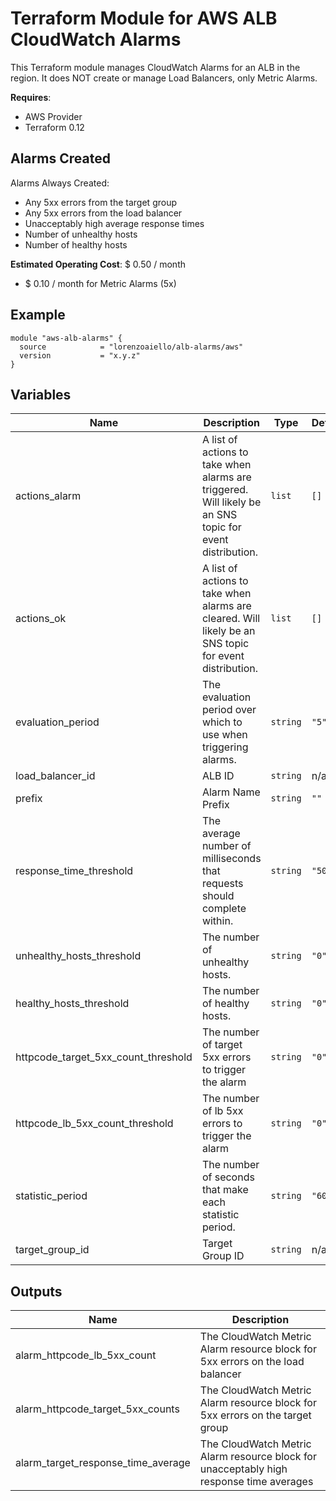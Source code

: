 # Terraform Module for AWS ALB CloudWatch Alarms

This Terraform module manages CloudWatch Alarms for an ALB in the region. It does NOT create or manage Load Balancers, only Metric Alarms.

**Requires**:

- AWS Provider
- Terraform 0.12

## Alarms Created

Alarms Always Created:

- Any 5xx errors from the target group
- Any 5xx errors from the load balancer
- Unacceptably high average response times
- Number of unhealthy hosts
- Number of healthy hosts

**Estimated Operating Cost**: $ 0.50 / month

- $ 0.10 / month for Metric Alarms (5x)

## Example

```hcl-terraform
module "aws-alb-alarms" {
  source            = "lorenzoaiello/alb-alarms/aws"
  version           = "x.y.z"
}

```

## Variables

| Name                      | Description                                                                                              | Type     | Default | Required |
| ------------------------- | -------------------------------------------------------------------------------------------------------- | -------- | ------- | :------: |
| actions_alarm             | A list of actions to take when alarms are triggered. Will likely be an SNS topic for event distribution. | `list`   | `[]`    |    no    |
| actions_ok                | A list of actions to take when alarms are cleared. Will likely be an SNS topic for event distribution.   | `list`   | `[]`    |    no    |
| evaluation_period         | The evaluation period over which to use when triggering alarms.                                          | `string` | `"5"`   |    no    |
| load_balancer_id          | ALB ID                                                                                                   | `string` | n/a     |   yes    |
| prefix                    | Alarm Name Prefix                                                                                        | `string` | `""`    |    no    |
| response_time_threshold   | The average number of milliseconds that requests should complete within.                                 | `string` | `"50"`  |    no    |
| unhealthy_hosts_threshold | The number of unhealthy hosts.                                                                           | `string` | `"0"`   |    no    |
| healthy_hosts_threshold   | The number of healthy hosts.                                                                             | `string` | `"0"`   |    no    |
| httpcode_target_5xx_count_threshold | The number of target 5xx errors to trigger the alarm                                           | `string` | `"0"`   |    no    |
| httpcode_lb_5xx_count_threshold | The number of lb 5xx errors to trigger the alarm                                                   | `string` | `"0"`   |    no    |
| statistic_period          | The number of seconds that make each statistic period.                                                   | `string` | `"60"`  |    no    |
| target_group_id           | Target Group ID                                                                                          | `string` | n/a     |   yes    |

## Outputs

| Name                               | Description                                                                             |
| ---------------------------------- | --------------------------------------------------------------------------------------- |
| alarm_httpcode_lb_5xx_count        | The CloudWatch Metric Alarm resource block for 5xx errors on the load balancer          |
| alarm_httpcode_target_5xx_counts   | The CloudWatch Metric Alarm resource block for 5xx errors on the target group           |
| alarm_target_response_time_average | The CloudWatch Metric Alarm resource block for unacceptably high response time averages |
